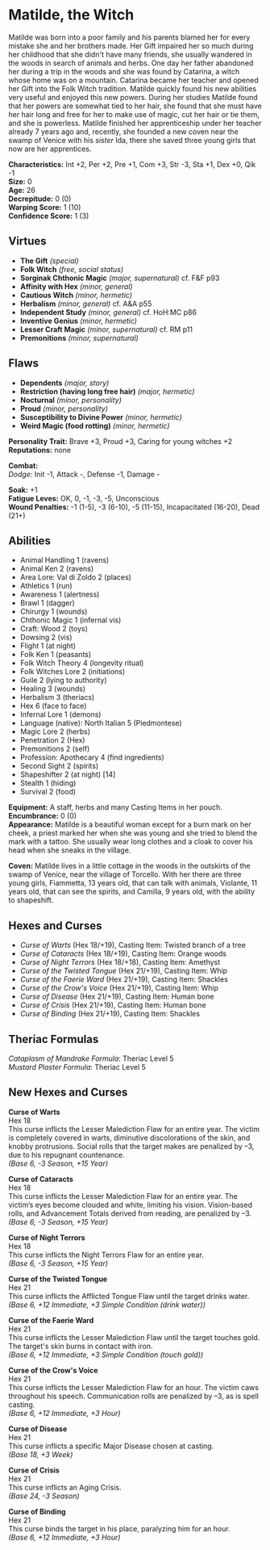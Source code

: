 # Matilde, the Witch

Matilde was born into a poor family and his parents blamed her for every mistake she and her brothers made. Her Gift impaired her so much during her childhood that she didn't have many friends, she usually wandered in the woods in search of animals and herbs. One day her father abandoned her during a trip in the woods and she was found by Catarina, a witch whose home was on a mountain. Catarina became her teacher and opened her Gift into the Folk Witch tradition. Matilde quickly found his new abilities very useful and enjoyed this new powers. During her studies Matilde found that her powers are somewhat tied to her hair, she found that she must have her hair long and free for her to make use of magic, cut her hair or tie them, and she is powerless. Matilde finished her apprenticeship under her teacher already 7 years ago and, recently, she founded a new coven near the swamp of Venice with his *sister* Ida, there she saved three young girls that now are her apprentices.

**Characteristics:** Int +2, Per +2, Pre +1, Com +3, Str -3, Sta +1, Dex +0, Qik -1  
**Size:** 0  
**Age:** 26  
**Decrepitude:** 0 (0)  
**Warping Score:** 1 (10)  
**Confidence Score:** 1 (3)

## Virtues

- **The Gift** _(special)_
- **Folk Witch** _(free, social status)_
- **Sorginak Chthonic Magic** _(major, supernatural)_ cf. F&F p93
- **Affinity with Hex** _(minor, general)_
- **Cautious Witch** _(minor, hermetic)_
- **Herbalism** _(minor, general)_ cf. A&A p55
- **Independent Study** _(minor, general)_ cf. HoH:MC p86
- **Inventive Genius** _(minor, hermetic)_
- **Lesser Craft Magic** _(minor, supernatural)_ cf. RM p11
- **Premonitions** _(minor, supernatural)_

## Flaws

- **Dependents** _(major, story)_
- **Restriction (having long free hair)** _(major, hermetic)_
- **Nocturnal** _(minor, personality)_
- **Proud** _(minor, personality)_
- **Susceptibility to Divine Power** _(minor, hermetic)_
- **Weird Magic (food rotting)** _(minor, hermetic)_

**Personality Trait:** Brave +3, Proud +3, Caring for young witches +2  
**Reputations:** none

**Combat:**  
*Dodge*: Init -1, Attack -, Defense -1, Damage -  

**Soak:** +1  
**Fatigue Leves:** OK, 0, -1, -3, -5, Unconscious  
**Wound Penalties:** -1 (1-5), -3 (6-10), -5 (11-15), Incapacitated (16-20), Dead (21+)

## Abilities

+ Animal Handling 1 (ravens)
+ Animal Ken 2 (ravens)
+ Area Lore: Val di Zoldo 2 (places)
+ Athletics 1 (run)
+ Awareness 1 (alertness)
+ Brawl 1 (dagger)
+ Chirurgy 1 (wounds)
+ Chthonic Magic 1 (infernal vis)
+ Craft: Wood 2 (toys)
+ Dowsing 2 (vis)
+ Flight 1 (at night)
+ Folk Ken 1 (peasants)
+ Folk Witch Theory 4 (longevity ritual)
+ Folk Witches Lore 2 (initiations)
+ Guile 2 (lying to authority)
+ Healing 3 (wounds)
+ Herbalism 3 (theriacs)
+ Hex 6 (face to face)
+ Infernal Lore 1 (demons)
+ Language (native): North Italian 5 (Piedmontese)
+ Magic Lore 2 (herbs)
+ Penetration 2 (Hex)
+ Premonitions 2 (self)
+ Profession: Apothecary 4 (find ingredients)
+ Second Sight 2 (spirits)
+ Shapeshifter 2 (at night) [14]
+ Stealth 1 (hiding)
+ Survival 2 (food)

**Equipment:** A staff, herbs and many Casting Items in her pouch.  
**Encumbrance:** 0 (0)  
**Appearance:** Matilde is a beautiful woman except for a burn mark on her cheek, a priest marked her when she was young and she tried to blend the mark with a tattoo. She usually wear long clothes and a cloak to cover his head when she sneaks in the village.

**Coven:** Matilde lives in a little cottage in the woods in the outskirts of the swamp of Venice, near the village of Torcello. With her there are three young girls, Fiammetta, 13 years old, that can talk with animals, Violante, 11 years old, that can see the spirits, and Camilla, 9 years old, with the ability to shapeshift.

## Hexes and Curses

+ *Curse of Warts* (Hex 18/+19), Casting Item: Twisted branch of a tree
+ *Curse of Cataracts* (Hex 18/+19), Casting Item: Orange woods
+ *Curse of Night Terrors* (Hex 18/+18), Casting Item: Amethyst
+ *Curse of the Twisted Tongue* (Hex 21/+19), Casting Item: Whip
+ *Curse of the Faerie Ward* (Hex 21/+19), Casting Item: Shackles
+ *Curse of the Crow's Voice* (Hex 21/+19), Casting Item: Whip
+ *Curse of Disease* (Hex 21/+19), Casting Item: Human bone
+ *Curse of Crisis* (Hex 21/+19), Casting Item: Human bone
+ *Curse of Binding* (Hex 21/+19), Casting Item: Shackles

## Theriac Formulas

*Cataplasm of Mandrake Formula*: Theriac Level 5  
*Mustard Plaster Formula*: Theriac Level 5

## New Hexes and Curses

**Curse of Warts**  
Hex 18  
This curse inflicts the Lesser Malediction Flaw for an entire year. The victim is completely covered in warts, diminutive discolorations of the skin, and knobby protrusions. Social rolls that the target makes are penalized by –3, due to his repugnant countenance.  
*(Base 6, -3 Season, +15 Year)*

**Curse of Cataracts**  
Hex 18  
This curse inflicts the Lesser Malediction Flaw for an entire year. The victim’s eyes become clouded and white, limiting his vision. Vision-based rolls, and Advancement Totals derived from reading, are penalized by –3.  
*(Base 6, -3 Season, +15 Year)*

**Curse of Night Terrors**  
Hex 18  
This curse inflicts the Night Terrors Flaw for an entire year.  
*(Base 6, -3 Season, +15 Year)*

**Curse of the Twisted Tongue**  
Hex 21  
This curse inflicts the Afflicted Tongue Flaw until the target drinks water.  
*(Base 6, +12 Immediate, +3 Simple Condition (drink water))*

**Curse of the Faerie Ward**  
Hex 21  
This curse inflicts the Lesser Malediction Flaw until the target touches gold. The target's skin burns in contact with iron.  
*(Base 6, +12 Immediate, +3 Simple Condition (touch gold))*

**Curse of the Crow's Voice**  
Hex 21  
This curse inflicts the Lesser Malediction Flaw for an hour. The victim caws throughout his speech. Communication rolls are penalized by –3, as is spell casting.  
*(Base 6, +12 Immediate, +3 Hour)*

**Curse of Disease**  
Hex 21  
This curse inflicts a specific Major Disease chosen at casting.  
*(Base 18, +3 Week)*

**Curse of Crisis**  
Hex 21  
This curse inflicts an Aging Crisis.  
*(Base 24, -3 Season)*

**Curse of Binding**  
Hex 21  
This curse binds the target in his place, paralyzing him for an hour.  
*(Base 6, +12 Immediate, +3 Hour)*
